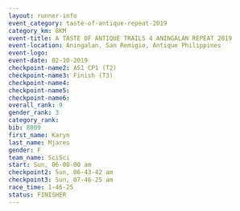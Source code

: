 ```yaml
---
layout: runner-info 
event_category: taste-of-antique-repeat-2019 
category_km: 8KM 
event-title: A TASTE OF ANTIQUE TRAILS 4 ANINGALAN REPEAT 2019 
event-location: Aningalan, San Remigio, Antique Philippines 
event-logo: 
event-date: 02-10-2019 
checkpoint-name2: AS1 CP1 (T2) 
checkpoint-name3: Finish (T3) 
checkpoint-name4: 
checkpoint-name5: 
checkpoint-name6: 
overall_rank: 9
gender_rank: 3
category_rank: 
bib: 8009
first_name: Karyn
last_name: Mjares
gender: F
team_name: SciSci
start: Sun, 06-00-00 am
checkpoint2: Sun, 06-43-42 am
checkpoint3: Sun, 07-46-25 am
race_time: 1-46-25
status: FINISHER
---
```

